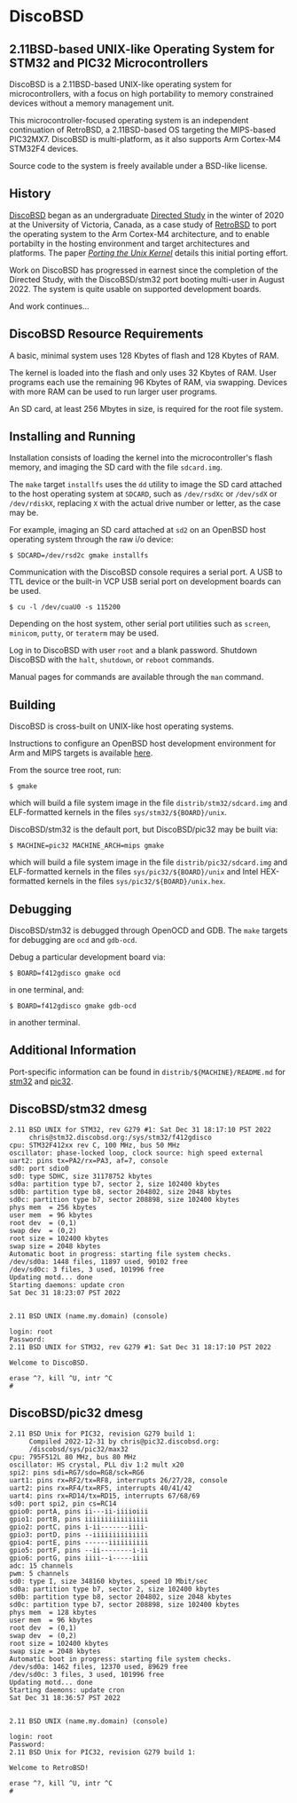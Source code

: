 DiscoBSD
========

2.11BSD-based UNIX-like Operating System for STM32 and PIC32 Microcontrollers
-----------------------------------------------------------------------------

DiscoBSD is a 2.11BSD-based UNIX-like operating system for microcontrollers,
with a focus on high portability to memory constrained devices without a
memory management unit.

This microcontroller-focused operating system is an independent continuation
of RetroBSD, a 2.11BSD-based OS targeting the MIPS-based PIC32MX7.
DiscoBSD is multi-platform, as it also supports Arm Cortex-M4 STM32F4 devices.

Source code to the system is freely available under a BSD-like license.

History
-------

[DiscoBSD][1] began as an undergraduate [Directed Study][2] in the winter of
2020 at the University of Victoria, Canada, as a case study of [RetroBSD][3]
to port the operating system to the Arm Cortex-M4 architecture, and to enable
portabilty in the hosting environment and target architectures and platforms.
The paper [*Porting the Unix Kernel*][4] details this initial porting effort.

Work on DiscoBSD has progressed in earnest since the completion of the
Directed Study, with the DiscoBSD/stm32 port booting multi-user in
August 2022. The system is quite usable on supported development boards.

And work continues...

[1]: http://DiscoBSD.org
[2]: https://github.com/chettrick/CSC490
[3]: https://RetroBSD.org
[4]: https://github.com/chettrick/CSC490/raw/master/project_outputs/Porting_the_Unix_Kernel-CSC490-Christopher_Hettrick.pdf

DiscoBSD Resource Requirements
------------------------------

A basic, minimal system uses 128 Kbytes of flash and 128 Kbytes of RAM.

The kernel is loaded into the flash and only uses 32 Kbytes of RAM.
User programs each use the remaining 96 Kbytes of RAM, via swapping.
Devices with more RAM can be used to run larger user programs.

An SD card, at least 256 Mbytes in size, is required for the root file system.

Installing and Running
----------------------

Installation consists of loading the kernel into the microcontroller's flash
memory, and imaging the SD card with the file `sdcard.img`.

The `make` target `installfs` uses the `dd` utility to image the SD card
attached to the host operating system at `SDCARD`, such as `/dev/rsdXc` or
`/dev/sdX` or `/dev/rdiskX`, replacing `X` with the actual drive number or
letter, as the case may be.

For example, imaging an SD card attached at `sd2` on an OpenBSD host
operating system through the raw i/o device:

    $ SDCARD=/dev/rsd2c gmake installfs

Communication with the DiscoBSD console requires a serial port. A USB to TTL
device or the built-in VCP USB serial port on development boards can be used.

    $ cu -l /dev/cuaU0 -s 115200

Depending on the host system, other serial port utilities such as `screen`,
`minicom`, `putty`, or `teraterm` may be used.

Log in to DiscoBSD with user `root` and a blank password.
Shutdown DiscoBSD with the `halt`, `shutdown`, or `reboot` commands.

Manual pages for commands are available through the `man` command.

Building
--------

DiscoBSD is cross-built on UNIX-like host operating systems.

Instructions to configure an OpenBSD host development environment for
Arm and MIPS targets is available [here][5].

From the source tree root, run:

    $ gmake

which will build a file system image in the file `distrib/stm32/sdcard.img`
and ELF-formatted kernels in the files `sys/stm32/${BOARD}/unix`.

DiscoBSD/stm32 is the default port, but DiscoBSD/pic32 may be built via:

    $ MACHINE=pic32 MACHINE_ARCH=mips gmake

which will build a file system image in the file `distrib/pic32/sdcard.img`
and ELF-formatted kernels in the files `sys/pic32/${BOARD}/unix` and
Intel HEX-formatted kernels in the files `sys/pic32/${BOARD}/unix.hex`.

[5]: tools/openbsd/README.md

Debugging
---------

DiscoBSD/stm32 is debugged through OpenOCD and GDB. The `make` targets for
debugging are `ocd` and `gdb-ocd`.

Debug a particular development board via:

    $ BOARD=f412gdisco gmake ocd

in one terminal, and:

    $ BOARD=f412gdisco gmake gdb-ocd

in another terminal.

Additional Information
----------------------

Port-specific information can be found in `distrib/${MACHINE}/README.md`
for [stm32][6] and [pic32][7].

[6]: distrib/stm32/README.md
[7]: distrib/pic32/README.md

DiscoBSD/stm32 dmesg
--------------------

```
2.11 BSD UNIX for STM32, rev G279 #1: Sat Dec 31 18:17:10 PST 2022
     chris@stm32.discobsd.org:/sys/stm32/f412gdisco
cpu: STM32F412xx rev C, 100 MHz, bus 50 MHz
oscillator: phase-locked loop, clock source: high speed external
uart2: pins tx=PA2/rx=PA3, af=7, console
sd0: port sdio0
sd0: type SDHC, size 31178752 kbytes
sd0a: partition type b7, sector 2, size 102400 kbytes
sd0b: partition type b8, sector 204802, size 2048 kbytes
sd0c: partition type b7, sector 208898, size 102400 kbytes
phys mem  = 256 kbytes
user mem  = 96 kbytes
root dev  = (0,1)
swap dev  = (0,2)
root size = 102400 kbytes
swap size = 2048 kbytes
Automatic boot in progress: starting file system checks.
/dev/sd0a: 1448 files, 11897 used, 90102 free
/dev/sd0c: 3 files, 3 used, 101996 free
Updating motd... done
Starting daemons: update cron 
Sat Dec 31 18:23:07 PST 2022


2.11 BSD UNIX (name.my.domain) (console)

login: root
Password:
2.11 BSD UNIX for STM32, rev G279 #1: Sat Dec 31 18:17:10 PST 2022

Welcome to DiscoBSD.

erase ^?, kill ^U, intr ^C
# 
```

DiscoBSD/pic32 dmesg
--------------------

```
2.11 BSD Unix for PIC32, revision G279 build 1:
     Compiled 2022-12-31 by chris@pic32.discobsd.org:
     /discobsd/sys/pic32/max32
cpu: 795F512L 80 MHz, bus 80 MHz
oscillator: HS crystal, PLL div 1:2 mult x20
spi2: pins sdi=RG7/sdo=RG8/sck=RG6
uart1: pins rx=RF2/tx=RF8, interrupts 26/27/28, console
uart2: pins rx=RF4/tx=RF5, interrupts 40/41/42
uart4: pins rx=RD14/tx=RD15, interrupts 67/68/69
sd0: port spi2, pin cs=RC14
gpio0: portA, pins ii---ii-iiiioiii
gpio1: portB, pins iiiiiiiiiiiiiiii
gpio2: portC, pins i-ii-------iiii-
gpio3: portD, pins --iiiiiiiiiiiiii
gpio4: portE, pins ------iiiiiiiiii
gpio5: portF, pins --ii--------i-ii
gpio6: portG, pins iiii--i-----iiii
adc: 15 channels
pwm: 5 channels
sd0: type I, size 348160 kbytes, speed 10 Mbit/sec
sd0a: partition type b7, sector 2, size 102400 kbytes
sd0b: partition type b8, sector 204802, size 2048 kbytes
sd0c: partition type b7, sector 208898, size 102400 kbytes
phys mem  = 128 kbytes
user mem  = 96 kbytes
root dev  = (0,1)
swap dev  = (0,2)
root size = 102400 kbytes
swap size = 2048 kbytes
Automatic boot in progress: starting file system checks.
/dev/sd0a: 1462 files, 12370 used, 89629 free
/dev/sd0c: 3 files, 3 used, 101996 free
Updating motd... done
Starting daemons: update cron 
Sat Dec 31 18:36:57 PST 2022


2.11 BSD UNIX (name.my.domain) (console)

login: root
Password:
2.11 BSD Unix for PIC32, revision G279 build 1:

Welcome to RetroBSD!

erase ^?, kill ^U, intr ^C
# 
```
